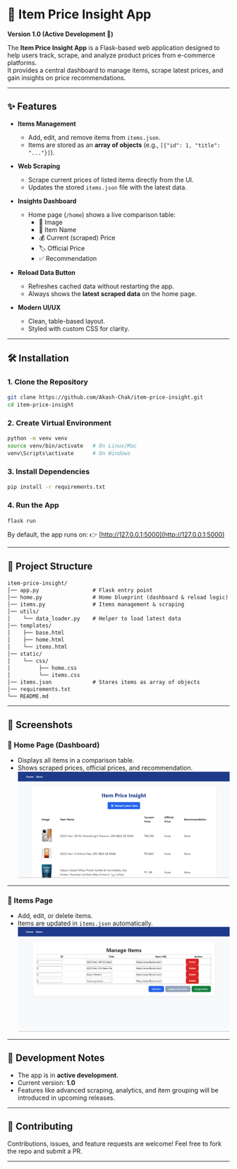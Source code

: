 # 🛒 Item Price Insight App

**Version 1.0 (Active Development 🚀)**

The **Item Price Insight App** is a Flask-based web application designed to help users track, scrape, and analyze product prices from e-commerce platforms.  
It provides a central dashboard to manage items, scrape latest prices, and gain insights on price recommendations.

---

## ✨ Features

- **Items Management**  
  - Add, edit, and remove items from `items.json`.  
  - Items are stored as an **array of objects** (e.g., `[{"id": 1, "title": "..."}]`).  

- **Web Scraping**  
  - Scrape current prices of listed items directly from the UI.  
  - Updates the stored `items.json` file with the latest data.  

- **Insights Dashboard**  
  - Home page (`/home`) shows a live comparison table:  
    - 📸 Image  
    - 📝 Item Name  
    - 💰 Current (scraped) Price  
    - 🏷️ Official Price  
    - ✅ Recommendation  

- **Reload Data Button**  
  - Refreshes cached data without restarting the app.  
  - Always shows the **latest scraped data** on the home page.  

- **Modern UI/UX**  
  - Clean, table-based layout.  
  - Styled with custom CSS for clarity.  

---

## 🛠️ Installation

### 1. Clone the Repository
```bash
git clone https://github.com/Akash-Chak/item-price-insight.git
cd item-price-insight
````

### 2. Create Virtual Environment

```bash
python -m venv venv
source venv/bin/activate   # On Linux/Mac
venv\Scripts\activate      # On Windows
```

### 3. Install Dependencies

```bash
pip install -r requirements.txt
```

### 4. Run the App

```bash
flask run
```

By default, the app runs on:
👉 [http://127.0.0.1:5000](http://127.0.0.1:5000)

---

## 📂 Project Structure

```
item-price-insight/
│── app.py                 # Flask entry point
│── home.py                # Home blueprint (dashboard & reload logic)
│── items.py               # Items management & scraping
│── utils/
│    └── data_loader.py    # Helper to load latest data
│── templates/
│    ├── base.html
│    ├── home.html
│    └── items.html
│── static/
│    └── css/
│         ├── home.css
│         └── items.css
│── items.json             # Stores items as array of objects
│── requirements.txt
└── README.md
```

---

## 📸 Screenshots

### 🔹 Home Page (Dashboard)

* Displays all items in a comparison table.
* Shows scraped prices, official prices, and recommendation.
![Home Page](screenshots/home.png)

---

### 🔹 Items Page

* Add, edit, or delete items.
* Items are updated in `items.json` automatically.
![Items Page](screenshots/items.png)
---

## 🚧 Development Notes

* The app is in **active development**.
* Current version: **1.0**
* Features like advanced scraping, analytics, and item grouping will be introduced in upcoming releases.

---

## 🤝 Contributing

Contributions, issues, and feature requests are welcome!
Feel free to fork the repo and submit a PR.

---

